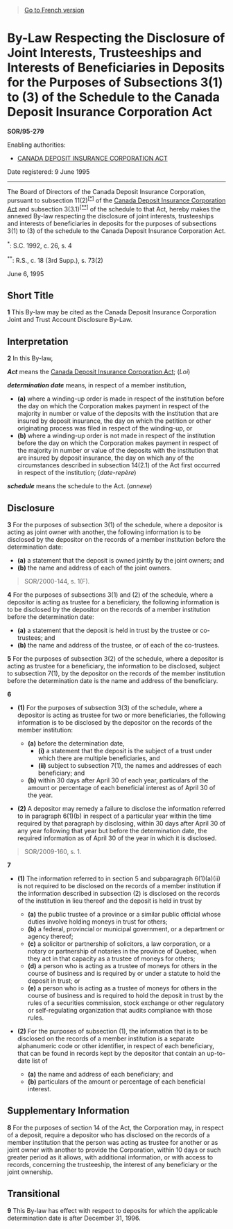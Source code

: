 > [Go to French version](/fr/Règlements/Décrets,%20ordonnances%20et%20règlements%20statutaires/95/279.md)

# By-Law Respecting the Disclosure of Joint Interests, Trusteeships and Interests of Beneficiaries in Deposits for the Purposes of Subsections 3(1) to (3) of the Schedule to the Canada Deposit Insurance Corporation Act

**SOR/95-279**

Enabling authorities: 
- [CANADA DEPOSIT INSURANCE CORPORATION ACT](/en/Acts/Revised%20Statutes%20of%20Canada/C/C-3.md)

Date registered: 9 June 1995

----------

The Board of Directors of the Canada Deposit Insurance Corporation, pursuant to subsection 11(2)<sup><a href='#fn_SOR-95-279_e_hq_6346'>[*]</a></sup> of the [Canada Deposit Insurance Corporation Act](/en/Acts/Revised%20Statutes%20of%20Canada/C/C-3.md) and subsection 3(3.1)<sup><a href='#fn_SOR-95-279_e_hq_6347'>[**]</a></sup> of the schedule to that Act, hereby makes the annexed By-law respecting the disclosure of joint interests, trusteeships and interests of beneficiaries in deposits for the purposes of subsections 3(1) to (3) of the schedule to the Canada Deposit Insurance Corporation Act.

<a name='fn_SOR-95-279_e_hq_6346'><sup>*</sup></a>: S.C. 1992, c. 26, s. 4<br />

<a name='fn_SOR-95-279_e_hq_6347'><sup>**</sup></a>: R.S., c. 18 (3rd Supp.), s. 73(2)<br />

June 6, 1995




## Short Title


**1** This By-law may be cited as the Canada Deposit Insurance Corporation Joint and Trust Account Disclosure By-Law.




## Interpretation


**2** In this By-law,

***Act*** means the [Canada Deposit Insurance Corporation Act](/en/Acts/Revised%20Statutes%20of%20Canada/C/C-3.md); (*Loi*)

***determination date*** means, in respect of a member institution,
- **(a)** where a winding-up order is made in respect of the institution before the day on which the Corporation makes payment in respect of the majority in number or value of the deposits with the institution that are insured by deposit insurance, the day on which the petition or other originating process was filed in respect of the winding-up, or
- **(b)** where a winding-up order is not made in respect of the institution before the day on which the Corporation makes payment in respect of the majority in number or value of the deposits with the institution that are insured by deposit insurance, the day on which any of the circumstances described in subsection 14(2.1) of the Act first occurred in respect of the institution; (*date-repère*)

***schedule*** means the schedule to the Act. (*annexe*)




## Disclosure


**3** For the purposes of subsection 3(1) of the schedule, where a depositor is acting as joint owner with another, the following information is to be disclosed by the depositor on the records of a member institution before the determination date:
- **(a)** a statement that the deposit is owned jointly by the joint owners; and
- **(b)** the name and address of each of the joint owners.
> SOR/2000-144, s. 1(F).




**4** For the purposes of subsections 3(1) and (2) of the schedule, where a depositor is acting as trustee for a beneficiary, the following information is to be disclosed by the depositor on the records of a member institution before the determination date:
- **(a)** a statement that the deposit is held in trust by the trustee or co-trustees; and
- **(b)** the name and address of the trustee, or of each of the co-trustees.



**5** For the purposes of subsection 3(2) of the schedule, where a depositor is acting as trustee for a beneficiary, the information to be disclosed, subject to subsection 7(1), by the depositor on the records of the member institution before the determination date is the name and address of the beneficiary.



**6** 

- **(1)** For the purposes of subsection 3(3) of the schedule, where a depositor is acting as trustee for two or more beneficiaries, the following information is to be disclosed by the depositor on the records of the member institution:
	- **(a)** before the determination date,
		- **(i)** a statement that the deposit is the subject of a trust under which there are multiple beneficiaries, and
		- **(ii)** subject to subsection 7(1), the names and addresses of each beneficiary; and
	- **(b)** within 30 days after April 30 of each year, particulars of the amount or percentage of each beneficial interest as of April 30 of the year.

- **(2)** A depositor may remedy a failure to disclose the information referred to in paragraph 6(1)(b) in respect of a particular year within the time required by that paragraph by disclosing, within 30 days after April 30 of any year following that year but before the determination date, the required information as of April 30 of the year in which it is disclosed.
> SOR/2009-160, s. 1.




**7** 

- **(1)** The information referred to in section 5 and subparagraph 6(1)(a)(ii) is not required to be disclosed on the records of a member institution if the information described in subsection (2) is disclosed on the records of the institution in lieu thereof and the deposit is held in trust by
	- **(a)** the public trustee of a province or a similar public official whose duties involve holding moneys in trust for others;
	- **(b)** a federal, provincial or municipal government, or a department or agency thereof;
	- **(c)** a solicitor or partnership of solicitors, a law corporation, or a notary or partnership of notaries in the province of Quebec, when they act in that capacity as a trustee of moneys for others;
	- **(d)** a person who is acting as a trustee of moneys for others in the course of business and is required by or under a statute to hold the deposit in trust; or
	- **(e)** a person who is acting as a trustee of moneys for others in the course of business and is required to hold the deposit in trust by the rules of a securities commission, stock exchange or other regulatory or self-regulating organization that audits compliance with those rules.

- **(2)** For the purposes of subsection (1), the information that is to be disclosed on the records of a member institution is a separate alphanumeric code or other identifier, in respect of each beneficiary, that can be found in records kept by the depositor that contain an up-to-date list of
	- **(a)** the name and address of each beneficiary; and
	- **(b)** particulars of the amount or percentage of each beneficial interest.




## Supplementary Information


**8** For the purposes of section 14 of the Act, the Corporation may, in respect of a deposit, require a depositor who has disclosed on the records of a member institution that the person was acting as trustee for another or as joint owner with another to provide the Corporation, within 10 days or such greater period as it allows, with additional information, or with access to records, concerning the trusteeship, the interest of any beneficiary or the joint ownership.




## Transitional


**9** This By-law has effect with respect to deposits for which the applicable determination date is after December 31, 1996.


